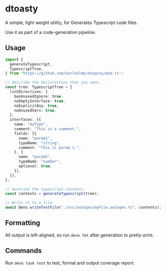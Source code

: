 # dtoasty

A simple, light weight utility, for Generates Typescript code files.

Use it as part of a code-generation pipeline.

## Usage

```typescript
import {
  generateTypescript,
  TypescriptTree,
} from "https://github.com/karlhulme/dtoasty/mod.ts";

// Describe the declarations that you want.
const tree: TypescriptTree = {
  lintDirectives: {
    banUnusedIgnore: true,
    noEmptyInterface: true,
    noExplicitAny: true,
    noUnusedVars: true,
  },
  interfaces: [{
    name: "myType",
    comment: "This is a comment.",
    fields: [{
      name: "param1",
      typeName: "string",
      comment: "This is param 1.",
    }, {
      name: "param2",
      typeName: "number",
      optional: true,
    }],
  }],
};

// Generate the typescript contents.
const contents = generateTypescript(tree);

// Write it to a file.
await Deno.writeTextFile("./src/autogen/myFile.autogen.ts", contents);
```

## Formatting

All output is left-aligned, so run `deno fmt` after generation to pretty-print.

## Commands

Run `deno task test` to test, format and output coverage report.
